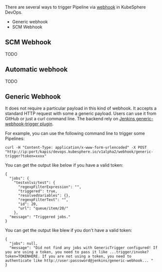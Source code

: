 There are several ways to trigger Pipeline via [webhook](https://en.wikipedia.org/wiki/Webhook) in KubeSphere DevOps.

* Generic webhook
* SCM Webhook

## SCM Webhook

TODO

## Automatic webhook

TODO

## Generic Webhook

It does not require a particular payload in this kind of webhook. It accepts a standard 
HTTP request with some a generic payload. Users can use it from GitHub or just a curl command line. The backend rely on 
[Jenkins generic-webhook-trigger plugin](https://github.com/jenkinsci/generic-webhook-trigger-plugin).

For example, you can use the following command line to trigger some Pipelines:

`curl -H "Content-Type: application/x-www-form-urlencoded" -X POST "http://ip:port/kapis/devops.kubesphere.io/v1alpha2/webhook/generic-trigger?token=xxxx"`

You can get the output like below if you have a valid token:

```
{
  "jobs": {
    "testxnlvz/test": {
      "regexpFilterExpression": "",
      "triggered": true,
      "resolvedVariables": {},
      "regexpFilterText": "",
      "id": 20,
      "url": "queue/item/20/"
    },
  "message": "Triggered jobs."
}
```

You can get the output like blew if you don't have a valid token:

```
{
  "jobs": null,
  "message": "Did not find any jobs with GenericTrigger configured! If you are using a token, you need to pass it like ...trigger/invoke?token=TOKENHERE. If you are not using a token, you need to authenticate like http://user:passsword@jenkins/generic-webhook... "
}
```
